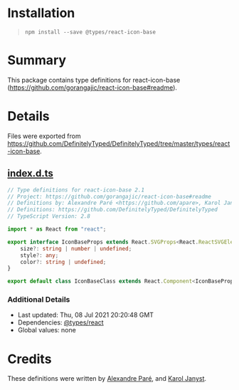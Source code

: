 # Installation
> `npm install --save @types/react-icon-base`

# Summary
This package contains type definitions for react-icon-base (https://github.com/gorangajic/react-icon-base#readme).

# Details
Files were exported from https://github.com/DefinitelyTyped/DefinitelyTyped/tree/master/types/react-icon-base.
## [index.d.ts](https://github.com/DefinitelyTyped/DefinitelyTyped/tree/master/types/react-icon-base/index.d.ts)
````ts
// Type definitions for react-icon-base 2.1
// Project: https://github.com/gorangajic/react-icon-base#readme
// Definitions by: Alexandre Paré <https://github.com/apare>, Karol Janyst <https://github.com/LKay>
// Definitions: https://github.com/DefinitelyTyped/DefinitelyTyped
// TypeScript Version: 2.8

import * as React from "react";

export interface IconBaseProps extends React.SVGProps<React.ReactSVGElement> {
    size?: string | number | undefined;
    style?: any;
    color?: string | undefined;
}

export default class IconBaseClass extends React.Component<IconBaseProps> {}

````

### Additional Details
 * Last updated: Thu, 08 Jul 2021 20:20:48 GMT
 * Dependencies: [@types/react](https://npmjs.com/package/@types/react)
 * Global values: none

# Credits
These definitions were written by [Alexandre Paré](https://github.com/apare), and [Karol Janyst](https://github.com/LKay).
